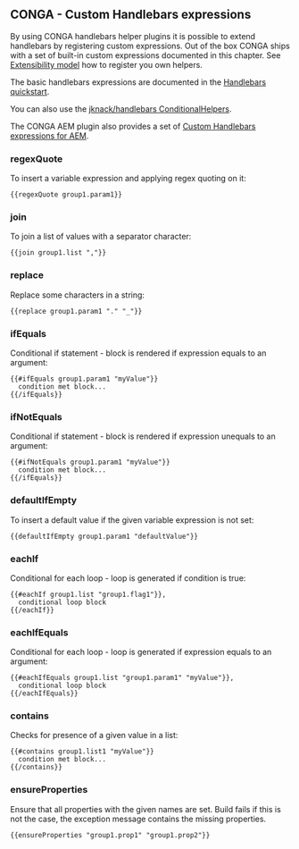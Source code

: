 ## CONGA - Custom Handlebars expressions

By using CONGA handlebars helper plugins it is possible to extend handlebars by registering custom expressions. Out of the box CONGA ships with a set of built-in custom expressions documented in this chapter. See [Extensibility model][extensibility] how to register you own helpers.

The basic handlebars expressions are documented in the [Handlebars quickstart][handlebars-quickstart].

You can also use the [jknack/handlebars ConditionalHelpers](https://github.com/jknack/handlebars.java/blob/master/handlebars/src/main/java/com/github/jknack/handlebars/helper/ConditionalHelpers.java).

The CONGA AEM plugin also provides a set of
[Custom Handlebars expressions for AEM][aem-handlebars-helpers].

### regexQuote

To insert a variable expression and applying regex quoting on it:

```
{{regexQuote group1.param1}}
```


### join

To join a list of values with a separator character:

```
{{join group1.list ","}}
```


### replace

Replace some characters in a string:

```
{{replace group1.param1 "." "_"}}
```


### ifEquals

Conditional if statement - block is rendered if expression equals to an argument:

```
{{#ifEquals group1.param1 "myValue"}}
  condition met block...
{{/ifEquals}}
```

### ifNotEquals

Conditional if statement - block is rendered if expression unequals to
an argument:

```
{{#ifNotEquals group1.param1 "myValue"}}
  condition met block...
{{/ifEquals}}
```

### defaultIfEmpty

To insert a default value if the given variable expression is not set:

```
{{defaultIfEmpty group1.param1 "defaultValue"}}
```


### eachIf

Conditional for each loop - loop is generated if condition is true:

```
{{#eachIf group1.list "group1.flag1"}},
  conditional loop block
{{/eachIf}}
```


### eachIfEquals

Conditional for each loop - loop is generated if expression equals to an argument:

```
{{#eachIfEquals group1.list "group1.param1" "myValue"}},
  conditional loop block
{{/eachIfEquals}}
```


### contains

Checks for presence of a given value in a list:

```
{{#contains group1.list1 "myValue"}}
  condition met block...
{{/contains}}
```


### ensureProperties

Ensure that all properties with the given names are set. Build fails if this is not the case, the exception message contains the missing properties.

```
{{ensureProperties "group1.prop1" "group1.prop2"}}
```



[handlebars-quickstart]: handlebars-quickstart.html
[extensibility]: extensibility.html
[aem-handlebars-helpers]: plugins/aem/handlebars-helpers.html